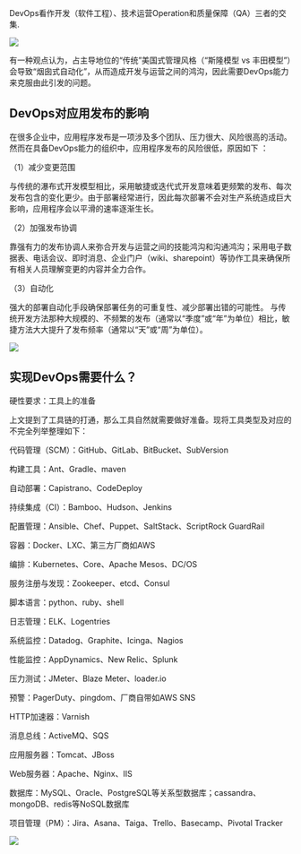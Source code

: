 

DevOps看作开发（软件工程）、技术运营Operation和质量保障（QA）三者的交集.

![](https://gss1.bdstatic.com/-vo3dSag_xI4khGkpoWK1HF6hhy/baike/c0%3Dbaike80%2C5%2C5%2C80%2C26/sign=5bc64265356d55fbd1cb7e740c4b242f/5fdf8db1cb1349547472c6df5e4e9258d1094a18.jpg)

有一种观点认为，占主导地位的“传统”美国式管理风格（“斯隆模型 vs 丰田模型”）会导致“烟囱式自动化”，从而造成开发与运营之间的鸿沟，因此需要DevOps能力来克服由此引发的问题。

## DevOps对应用发布的影响

在很多企业中，应用程序发布是一项涉及多个团队、压力很大、风险很高的活动。然而在具备DevOps能力的组织中，应用程序发布的风险很低，原因如下 ：

（1）减少变更范围

与传统的瀑布式开发模型相比，采用敏捷或迭代式开发意味着更频繁的发布、每次发布包含的变化更少。由于部署经常进行，因此每次部署不会对生产系统造成巨大影响，应用程序会以平滑的速率逐渐生长。

（2）加强发布协调

靠强有力的发布协调人来弥合开发与运营之间的技能鸿沟和沟通鸿沟；采用电子数据表、电话会议、即时消息、企业门户（wiki、sharepoint）等协作工具来确保所有相关人员理解变更的内容并全力合作。

（3）自动化

强大的部署自动化手段确保部署任务的可重复性、减少部署出错的可能性。
与传统开发方法那种大规模的、不频繁的发布（通常以“季度”或“年”为单位）相比，敏捷方法大大提升了发布频率（通常以“天”或“周”为单位）。


![](https://images2015.cnblogs.com/blog/1190892/201707/1190892-20170711181750743-1188576503.png)


## 实现DevOps需要什么？

硬性要求：工具上的准备

上文提到了工具链的打通，那么工具自然就需要做好准备。现将工具类型及对应的不完全列举整理如下：

代码管理（SCM）：GitHub、GitLab、BitBucket、SubVersion

构建工具：Ant、Gradle、maven

自动部署：Capistrano、CodeDeploy

持续集成（CI）：Bamboo、Hudson、Jenkins

配置管理：Ansible、Chef、Puppet、SaltStack、ScriptRock GuardRail

容器：Docker、LXC、第三方厂商如AWS

编排：Kubernetes、Core、Apache Mesos、DC/OS

服务注册与发现：Zookeeper、etcd、Consul

脚本语言：python、ruby、shell

日志管理：ELK、Logentries

系统监控：Datadog、Graphite、Icinga、Nagios

性能监控：AppDynamics、New Relic、Splunk

压力测试：JMeter、Blaze Meter、loader.io

预警：PagerDuty、pingdom、厂商自带如AWS SNS

HTTP加速器：Varnish

消息总线：ActiveMQ、SQS

应用服务器：Tomcat、JBoss

Web服务器：Apache、Nginx、IIS

数据库：MySQL、Oracle、PostgreSQL等关系型数据库；cassandra、mongoDB、redis等NoSQL数据库

项目管理（PM）：Jira、Asana、Taiga、Trello、Basecamp、Pivotal Tracker


![](https://cdn2.hubspot.net/hubfs/208250/Blog_Images/CA%20%281%29%20%281%29.png)

